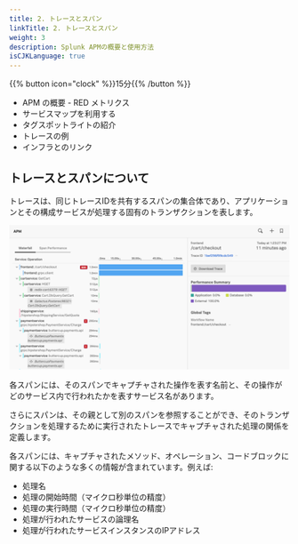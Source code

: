```yaml
---
title: 2. トレースとスパン
linkTitle: 2. トレースとスパン
weight: 3
description: Splunk APMの概要と使用方法
isCJKLanguage: true
---
```


{{% button icon="clock" %}}15分{{% /button %}}

* APM の概要 - RED メトリクス
* サービスマップを利用する
* タグスポットライトの紹介
* トレースの例
* インフラとのリンク


## トレースとスパンについて

トレースは、同じトレースIDを共有するスパンの集合体であり、アプリケーションとその構成サービスが処理する固有のトランザクションを表します。

![Traces and Spans](../images/trace-spans.png)

各スパンには、そのスパンでキャプチャされた操作を表す名前と、その操作がどのサービス内で行われたかを表すサービス名があります。

さらにスパンは、その親として別のスパンを参照することができ、そのトランザクションを処理するために実行されたトレースでキャプチャされた処理の関係を定義します。

各スパンには、キャプチャされたメソッド、オペレーション、コードブロックに関する以下のような多くの情報が含まれています。例えば:

* 処理名
* 処理の開始時間（マイクロ秒単位の精度）
* 処理の実行時間（マイクロ秒単位の精度）
* 処理が行われたサービスの論理名
* 処理が行われたサービスインスタンスのIPアドレス
